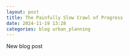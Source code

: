 ```yaml
---
layout: post
title: The Painfully Slow Crawl of Progress
date: 2024-11-19 13:28
categories: blog urban_planning
---
```

New blog post